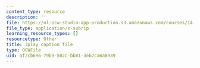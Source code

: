 ```yaml
---
content_type: resource
description: ''
file: https://ol-ocw-studio-app-production.s3.amazonaws.com/courses/14-01sc-principles-of-microeconomics-fall-2011/af2cb69679b9502cbb813eb2ca6a8939_WbE2USh7RKI.vtt
file_type: application/x-subrip
learning_resource_types: []
resourcetype: Other
title: 3play caption file
type: OCWFile
uid: af2cb696-79b9-502c-bb81-3eb2ca6a8939
---
```

